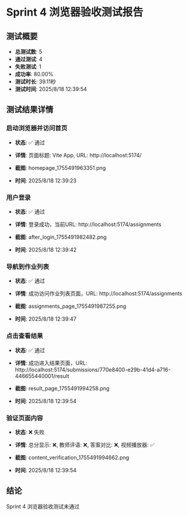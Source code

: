# Sprint 4 浏览器验收测试报告

## 测试概要
- **总测试数**: 5
- **通过测试**: 4
- **失败测试**: 1
- **成功率**: 80.00%
- **测试时长**: 39.11秒
- **测试时间**: 2025/8/18 12:39:54

## 测试结果详情

### 启动浏览器并访问首页
- **状态**: ✅ 通过
- **详情**: 页面标题: Vite App, URL: http://localhost:5174/

- **截图**: homepage_1755491963351.png
- **时间**: 2025/8/18 12:39:23

### 用户登录
- **状态**: ✅ 通过
- **详情**: 登录成功，当前URL: http://localhost:5174/assignments

- **截图**: after_login_1755491982482.png
- **时间**: 2025/8/18 12:39:42

### 导航到作业列表
- **状态**: ✅ 通过
- **详情**: 成功访问作业列表页面，URL: http://localhost:5174/assignments

- **截图**: assignments_page_1755491987255.png
- **时间**: 2025/8/18 12:39:47

### 点击查看结果
- **状态**: ✅ 通过
- **详情**: 成功进入结果页面，URL: http://localhost:5174/submissions/770e8400-e29b-41d4-a716-446655440001/result

- **截图**: result_page_1755491994258.png
- **时间**: 2025/8/18 12:39:54

### 验证页面内容
- **状态**: ❌ 失败
- **详情**: 总分显示: ❌, 教师评语: ❌, 答案对比: ❌, 视频播放器: ✅

- **截图**: content_verification_1755491994662.png
- **时间**: 2025/8/18 12:39:54


## 结论
Sprint 4 浏览器验收测试未通过
